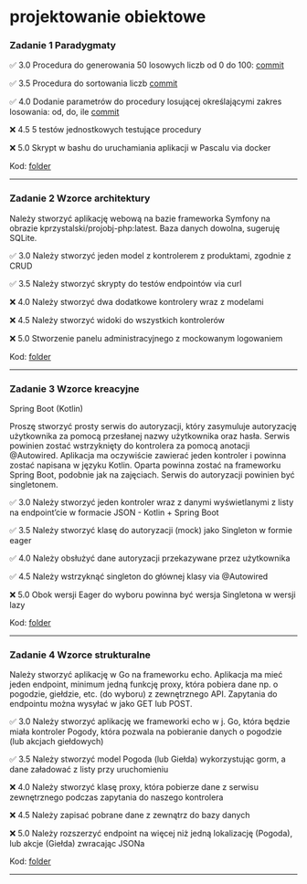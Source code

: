 # projektowanie obiektowe


### Zadanie 1 Paradygmaty

✅ 3.0 Procedura do generowania 50 losowych liczb od 0 do 100: [commit](https://github.com/homosum1/projektowanie_obiektowe/commit/83d0242ee89044b32e6981b93ac336baca671ba2)

✅ 3.5 Procedura do sortowania liczb [commit](https://github.com/homosum1/projektowanie_obiektowe/commit/02877607962a3a2109fcf85c31422826ef20376a)

✅ 4.0 Dodanie parametrów do procedury losującej określającymi zakres losowania: od, do, ile [commit](https://github.com/homosum1/projektowanie_obiektowe/commit/ed1501c3b260011d81b0e7d22a08629c1971925c)

❌ 4.5 5 testów jednostkowych testujące procedury

❌ 5.0 Skrypt w bashu do uruchamiania aplikacji w Pascalu via docker


Kod: [folder](https://github.com/homosum1/projektowanie_obiektowe/tree/main/zadanie01)

---

### Zadanie 2 Wzorce architektury

Należy stworzyć aplikację webową na bazie frameworka Symfony na obrazie kprzystalski/projobj-php:latest. Baza danych dowolna, sugeruję SQLite.

✅ 3.0 Należy stworzyć jeden model z kontrolerem z produktami, zgodnie z CRUD

✅ 3.5 Należy stworzyć skrypty do testów endpointów via curl

❌ 4.0 Należy stworzyć dwa dodatkowe kontrolery wraz z modelami

❌ 4.5 Należy stworzyć widoki do wszystkich kontrolerów

❌ 5.0 Stworzenie panelu administracyjnego z mockowanym logowaniem

Kod: [folder](https://github.com/homosum1/projektowanie_obiektowe/tree/main/zadanie02)

---

### Zadanie 3 Wzorce kreacyjne

Spring Boot (Kotlin)

Proszę stworzyć prosty serwis do autoryzacji, który zasymuluje autoryzację użytkownika za pomocą przesłanej nazwy użytkownika oraz hasła. Serwis powinien zostać wstrzyknięty do kontrolera za pomocą anotacji @Autowired. Aplikacja ma oczywiście zawierać jeden kontroler i powinna zostać napisana w języku Kotlin. Oparta powinna zostać na frameworku Spring Boot, podobnie jak na zajęciach. Serwis do autoryzacji powinien być singletonem.

✅ 3.0 Należy stworzyć jeden kontroler wraz z danymi wyświetlanymi z listy na endpoint’cie w formacie JSON - Kotlin + Spring Boot

✅ 3.5 Należy stworzyć klasę do autoryzacji (mock) jako Singleton w formie eager

✅ 4.0 Należy obsłużyć dane autoryzacji przekazywane przez użytkownika

✅ 4.5 Należy wstrzyknąć singleton do głównej klasy via @Autowired

❌ 5.0 Obok wersji Eager do wyboru powinna być wersja Singletona w wersji lazy

Kod: [folder](https://github.com/homosum1/projektowanie_obiektowe/tree/main/zadanie03)

---

### Zadanie 4 Wzorce strukturalne

Należy stworzyć aplikację w Go na frameworku echo. Aplikacja ma mieć jeden endpoint, minimum jedną funkcję proxy, która pobiera dane np. o pogodzie, giełdzie, etc. (do wyboru) z zewnętrznego API. Zapytania do endpointu można wysyłać w jako GET lub POST.

✅ 3.0 Należy stworzyć aplikację we frameworki echo w j. Go, która będzie miała kontroler Pogody, która pozwala na pobieranie danych o pogodzie (lub akcjach giełdowych)

✅ 3.5 Należy stworzyć model Pogoda (lub Giełda) wykorzystując gorm, a dane załadować z listy przy uruchomieniu

❌ 4.0 Należy stworzyć klasę proxy, która pobierze dane z serwisu zewnętrznego podczas zapytania do naszego kontrolera

❌ 4.5 Należy zapisać pobrane dane z zewnątrz do bazy danych

❌ 5.0 Należy rozszerzyć endpoint na więcej niż jedną lokalizację (Pogoda), lub akcje (Giełda) zwracając JSONa

Kod: [folder](https://github.com/homosum1/projektowanie_obiektowe/tree/main/zadanie04)

---
